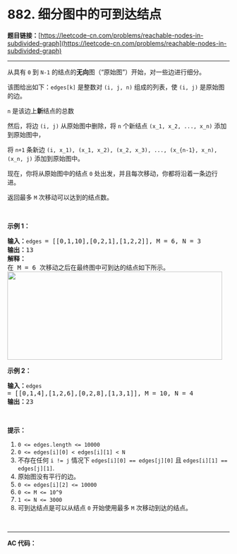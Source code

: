 # 882. 细分图中的可到达结点

**题目链接：**[https://leetcode-cn.com/problems/reachable-nodes-in-subdivided-graph](https://leetcode-cn.com/problems/reachable-nodes-in-subdivided-graph)

---

<div class="content__1Y2H">
 <div class="notranslate">
  <p>从具有&nbsp;<code>0</code> 到 <code>N-1</code> 的结点的<strong>无向</strong>图（“原始图”）开始，对一些边进行细分。</p> 
  <p>该图给出如下：<code>edges[k]</code>&nbsp;是整数对&nbsp;<code>(i, j, n)</code>&nbsp;组成的列表，使&nbsp;<code>(i, j)</code> 是原始图的边。</p> 
  <p><code>n</code> 是该边上<strong>新</strong>结点的总数</p> 
  <p>然后，将边&nbsp;<code>(i, j)</code>&nbsp;从原始图中删除，将&nbsp;<code>n</code>&nbsp;个新结点&nbsp;<code>(x_1, x_2, ..., x_n)</code>&nbsp;添加到原始图中，</p> 
  <p>将&nbsp;<code>n+1</code>&nbsp;条新边&nbsp;<code>(i, x_1), (x_1, x_2), (x_2, x_3), ..., (x_{n-1}, x_n), (x_n, j)</code>&nbsp;添加到原始图中。</p> 
  <p>现在，你将从原始图中的结点&nbsp;<code>0</code>&nbsp;处出发，并且每次移动，你都将沿着一条边行进。</p> 
  <p>返回最多 <code>M</code> 次移动可以达到的结点数。</p> 
  <p>&nbsp;</p> 
  <p><strong>示例 1：</strong></p> 
  <pre class="language-text"><strong>输入：</strong><code>edges </code>= [[0,1,10],[0,2,1],[1,2,2]], M = 6, N = 3
<strong>输出：</strong>13
<strong>解释：</strong>
在 M = 6 次移动之后在最终图中可到达的结点如下所示。
<img style="height: 200px; width: 487px;" src="../uploads/2018/08/01/origfinal.png" alt="">
</pre> 
  <p><strong>示例 2：</strong></p> 
  <pre class="language-text"><strong>输入：</strong><code>edges </code>= [[0,1,4],[1,2,6],[0,2,8],[1,3,1]], M = 10, N = 4
<strong>输出：</strong>23</pre> 
  <p>&nbsp;</p> 
  <p><strong>提示：</strong></p> 
  <ol> 
   <li><code>0 &lt;= edges.length &lt;= 10000</code></li> 
   <li><code>0 &lt;= edges[i][0] &lt;&nbsp;edges[i][1] &lt; N</code></li> 
   <li>不存在任何&nbsp;<code>i != j</code>&nbsp;情况下&nbsp;<code>edges[i][0] == edges[j][0]</code>&nbsp;且&nbsp;<code>edges[i][1] == edges[j][1]</code>.</li> 
   <li>原始图没有平行的边。</li> 
   <li><code>0 &lt;= edges[i][2] &lt;= 10000</code></li> 
   <li><code>0 &lt;= M &lt;= 10^9</code></li> 
   <li><code>1 &lt;= N &lt;= 3000</code></li> 
   <li>可到达结点是可以从结点 <code>0</code> 开始使用最多 <code>M</code> 次移动到达的结点。</li> 
  </ol> 
  <p>&nbsp;</p> 
 </div>
</div>

---

**AC 代码：**

```java

```